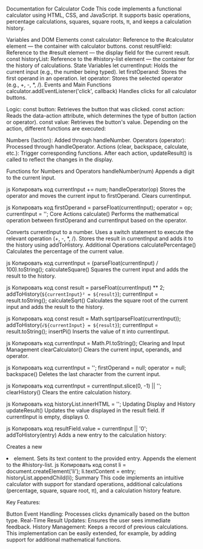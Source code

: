 Documentation for Calculator Code
This code implements a functional calculator using HTML, CSS, and JavaScript. It supports basic operations, percentage calculations, squares, square roots, π, and keeps a calculation history.

Variables and DOM Elements
const calculator: Reference to the #calculator element — the container with calculator buttons.
const resultField: Reference to the #result element — the display field for the current result.
const historyList: Reference to the #history-list element — the container for the history of calculations.
State Variables
let currentInput: Holds the current input (e.g., the number being typed).
let firstOperand: Stores the first operand in an operation.
let operator: Stores the selected operator (e.g., +, -, *, /).
Events and Main Functions
calculator.addEventListener('click', callback)
Handles clicks for all calculator buttons.

Logic:
const button: Retrieves the button that was clicked.
const action: Reads the data-action attribute, which determines the type of button (action or operator).
const value: Retrieves the button's value.
Depending on the action, different functions are executed:

Numbers (!action): Added through handleNumber.
Operators (operator): Processed through handleOperator.
Actions (clear, backspace, calculate, etc.): Trigger corresponding functions.
After each action, updateResult() is called to reflect the changes in the display.

Functions for Numbers and Operators
handleNumber(num)
Appends a digit to the current input.

js
Копировать код
currentInput += num;
handleOperator(op)
Stores the operator and moves the current input to firstOperand. Clears currentInput.

js
Копировать код
firstOperand = parseFloat(currentInput);
operator = op;
currentInput = '';
Core Actions
calculate()
Performs the mathematical operation between firstOperand and currentInput based on the operator.

Converts currentInput to a number.
Uses a switch statement to execute the relevant operation (+, -, *, /).
Stores the result in currentInput and adds it to the history using addToHistory.
Additional Operations
calculatePercentage()
Calculates the percentage of the current value.

js
Копировать код
currentInput = (parseFloat(currentInput) / 100).toString();
calculateSquare()
Squares the current input and adds the result to the history.

js
Копировать код
const result = parseFloat(currentInput) ** 2;
addToHistory(`${currentInput}² = ${result}`);
currentInput = result.toString();
calculateSqrt()
Calculates the square root of the current input and adds the result to the history.

js
Копировать код
const result = Math.sqrt(parseFloat(currentInput));
addToHistory(`√${currentInput} = ${result}`);
currentInput = result.toString();
insertPi()
Inserts the value of π into currentInput.

js
Копировать код
currentInput = Math.PI.toString();
Clearing and Input Management
clearCalculator()
Clears the current input, operands, and operator.

js
Копировать код
currentInput = '';
firstOperand = null;
operator = null;
backspace()
Deletes the last character from the current input.

js
Копировать код
currentInput = currentInput.slice(0, -1) || '';
clearHistory()
Clears the entire calculation history.

js
Копировать код
historyList.innerHTML = '';
Updating Display and History
updateResult()
Updates the value displayed in the result field.
If currentInput is empty, displays 0.

js
Копировать код
resultField.value = currentInput || '0';
addToHistory(entry)
Adds a new entry to the calculation history:

Creates a new <li> element.
Sets its text content to the provided entry.
Appends the element to the #history-list.
js
Копировать код
const li = document.createElement('li');
li.textContent = entry;
historyList.appendChild(li);
Summary
This code implements an intuitive calculator with support for standard operations, additional calculations (percentage, square, square root, π), and a calculation history feature.

Key Features:

Button Event Handling: Processes clicks dynamically based on the button type.
Real-Time Result Updates: Ensures the user sees immediate feedback.
History Management: Keeps a record of previous calculations.
This implementation can be easily extended, for example, by adding support for additional mathematical functions.
